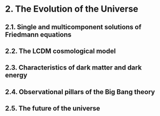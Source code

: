 # 2. The Evolution of the Universe
## 2.1. Single and multicomponent solutions of Friedmann equations
## 2.2. The LCDM cosmological model
## 2.3. Characteristics of dark matter and dark energy
## 2.4. Observational pillars of the Big Bang theory
## 2.5. The future of the universe